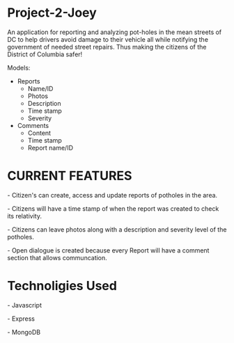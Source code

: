 # Project-2-Joey

An application for reporting and analyzing pot-holes in the mean streets of DC to help drivers avoid damage to their vehicle all while notifying the government of needed street repairs. Thus making the citizens of the District of Columbia safer!

Models:
- Reports
  - Name/ID
  - Photos
  - Description
  - Time stamp
  - Severity
- Comments
  - Content
  - Time stamp
  - Report name/ID

<h1>CURRENT FEATURES</h1>
<p>- Citizen's can create, access and update reports of potholes in the area.</p>
<p>- Citizens will have a time stamp of when the report was created to check its relativity.</p>
<p>- Citizens can leave photos along with a description and severity level of the potholes.</p>
<p>- Open dialogue is created because every Report will have a comment section that allows communcation.</p>

<h1>Technoligies Used</h1>
<p>- Javascript</p>
    <p>- Express</p>
    <p>- MongoDB</p>
